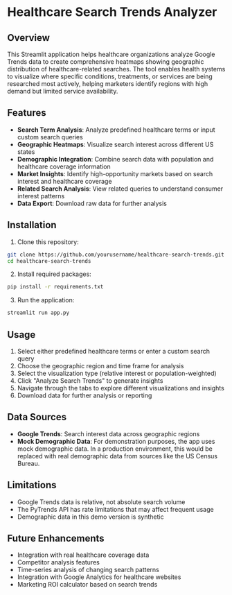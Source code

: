 # Healthcare Search Trends Analyzer

## Overview
This Streamlit application helps healthcare organizations analyze Google Trends data to create comprehensive heatmaps showing geographic distribution of healthcare-related searches. The tool enables health systems to visualize where specific conditions, treatments, or services are being researched most actively, helping marketers identify regions with high demand but limited service availability.

## Features
- **Search Term Analysis**: Analyze predefined healthcare terms or input custom search queries
- **Geographic Heatmaps**: Visualize search interest across different US states
- **Demographic Integration**: Combine search data with population and healthcare coverage information
- **Market Insights**: Identify high-opportunity markets based on search interest and healthcare coverage
- **Related Search Analysis**: View related queries to understand consumer interest patterns
- **Data Export**: Download raw data for further analysis

## Installation

1. Clone this repository:
```bash
git clone https://github.com/yourusername/healthcare-search-trends.git
cd healthcare-search-trends
```

2. Install required packages:
```bash
pip install -r requirements.txt
```

3. Run the application:
```bash
streamlit run app.py
```

## Usage

1. Select either predefined healthcare terms or enter a custom search query
2. Choose the geographic region and time frame for analysis
3. Select the visualization type (relative interest or population-weighted)
4. Click "Analyze Search Trends" to generate insights
5. Navigate through the tabs to explore different visualizations and insights
6. Download data for further analysis or reporting

## Data Sources

- **Google Trends**: Search interest data across geographic regions
- **Mock Demographic Data**: For demonstration purposes, the app uses mock demographic data. In a production environment, this would be replaced with real demographic data from sources like the US Census Bureau.

## Limitations

- Google Trends data is relative, not absolute search volume
- The PyTrends API has rate limitations that may affect frequent usage
- Demographic data in this demo version is synthetic

## Future Enhancements

- Integration with real healthcare coverage data
- Competitor analysis features
- Time-series analysis of changing search patterns
- Integration with Google Analytics for healthcare websites
- Marketing ROI calculator based on search trends
